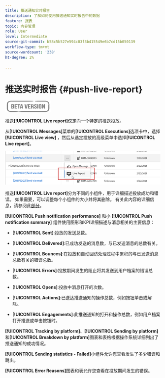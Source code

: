```yaml
---
title: 推送通知实时报告
description: 了解如何使用推送通知实时报告中的数据
feature: 报表
topic: 内容管理
role: User
level: Intermediate
source-git-commit: b58c5b527e594c03f3b415549e6b7cd15b050139
workflow-type: tm+mt
source-wordcount: '238'
ht-degree: 2%

---
```


# 推送实时报告 {#push-live-report}

![](../assets/do-not-localize/badge.png)

推送&#x200B;**[!UICONTROL Live report]**&#x200B;仅定向一个特定的推送投放。

从&#x200B;**[!UICONTROL Messages]**&#x200B;菜单的&#x200B;**[!UICONTROL Executions]**&#x200B;选项卡中，选择&#x200B;**[!UICONTROL Live view]** ，然后从选定投放的高级菜单中选择&#x200B;**[!UICONTROL Live report]**。

![](../assets/live_report_2.png)

推送&#x200B;**[!UICONTROL Live report]**&#x200B;分为不同的小组件，用于详细描述投放成功和错误。 如果需要，可以调整每个小组件的大小并将其删除。 有关此内容的详细信息，请参阅此[部分](live-report.md#modify-dashboard)。

**[!UICONTROL Push notification performance]** 和小 **[!UICONTROL Push notification summary]** 组件使用图形和KPI详细描述与消息相关的主要信息：

* **[!UICONTROL Sent]**:投放的发送总数。

* **[!UICONTROL Delivered]**:已成功发送的消息数，与已发送消息的总数有关。

* **[!UICONTROL Bounces]**:在投放和自动回访处理过程中累积的与已发送消息总数有关的错误总数。

* **[!UICONTROL Errors]**:投放期间发生的阻止将其发送到用户档案的错误总数。

* **[!UICONTROL Opens]**:投放中消息打开的次数。

* **[!UICONTROL Actions]**:已送达推送通知的操作总数，例如按钮单击或解除。

* **[!UICONTROL Engagements]**:此推送通知的打开和操作总数，例如用户档案打开推送或单击按钮时。

**[!UICONTROL Tracking by platform]**、**[!UICONTROL Sending by platform]**&#x200B;和&#x200B;**[!UICONTROL Breakdown by platform]**&#x200B;图表和表格根据操作系统详细列出了推送通知的成功情况。

**[!UICONTROL Sending statistics - Failed]**&#x200B;小组件允许您查看发生了多少错误和跳出。

**[!UICONTROL Error Reasons]**&#x200B;图表和表允许您查看在投放期间发生的错误。
